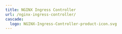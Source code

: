 ```yaml
---
title: NGINX Ingress Controller
url: /nginx-ingress-controller/
cascade:
  logo: NGINX-Ingress-Controller-product-icon.svg
---
```

